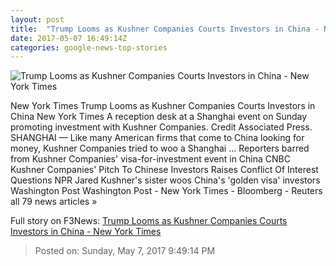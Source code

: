 ```yaml
---
layout: post
title:  "Trump Looms as Kushner Companies Courts Investors in China - New York Times"
date: 2017-05-07 16:49:14Z
categories: google-news-top-stories
---
```


![Trump Looms as Kushner Companies Courts Investors in China - New York Times](https://static01.nyt.com/images/2017/05/07/world/08KUSHNER/08KUSHNER-facebookJumbo.jpg)

New York Times Trump Looms as Kushner Companies Courts Investors in China New York Times A reception desk at a Shanghai event on Sunday promoting investment with Kushner Companies. Credit Associated Press. SHANGHAI — Like many American firms that come to China looking for money, Kushner Companies tried to woo a Shanghai ... Reporters barred from Kushner Companies' visa-for-investment event in China CNBC Kushner Companies' Pitch To Chinese Investors Raises Conflict Of Interest Questions NPR Jared Kushner's sister woos China's 'golden visa' investors Washington Post Washington Post - New York Times - Bloomberg - Reuters all 79 news articles »


Full story on F3News: [Trump Looms as Kushner Companies Courts Investors in China - New York Times](http://www.f3nws.com/n/qQFmaC)

> Posted on: Sunday, May 7, 2017 9:49:14 PM
